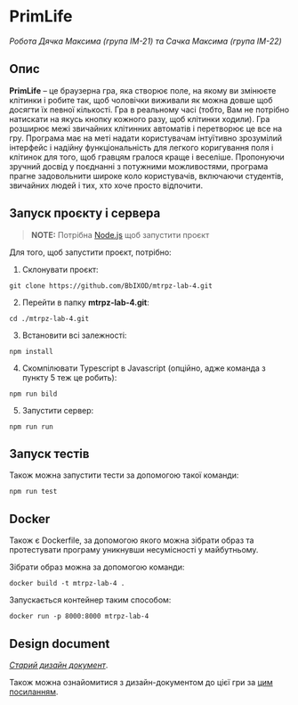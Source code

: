 # PrimLife
_Робота Дячка Максима (група IM-21) та Сачка Максима (група IM-22)_

## Опис

**PrimLife** – це браузерна гра, яка створює поле, на якому ви змінюєте клітинки і робите так, щоб чоловічки виживали як можна довше щоб досягти їх певної кількості. Гра в реальному часі (тобто, Вам не потрібно натискати на якусь кнопку кожного разу, щоб клітинки ходили). Гра розширює межі звичайних клітинних автоматів і перетворює це все на гру. Програма має на меті надати користувачам інтуїтивно зрозумілий інтерфейс і надійну функціональність для легкого коригування поля і клітинок для того, щоб гравцям гралося краще і веселіше. Пропонуючи зручний досвід у поєднанні з потужними можливостями, програма прагне задовольнити широке коло користувачів, включаючи студентів, звичайних людей і тих, хто хоче просто відпочити.

## Запуск проєкту і сервера

> **NOTE:** Потрібна [Node.js](https://nodejs.org/en/download) щоб запустити проєкт

Для того, щоб запустити проєкт, потрібно:

1. Склонувати проєкт:
```
git clone https://github.com/BbIXOD/mtrpz-lab-4.git
```

2. Перейти в папку **mtrpz-lab-4.git**:
```
cd ./mtrpz-lab-4.git
```

3. Встановити всі залежності:
```
npm install
```

4. Скомпілювати Typescript в Javascript (опційно, адже команда з пункту 5 теж це робить):
```
npm run bild
```

5. Запустити сервер:
```
npm run run
```

## Запуск тестів

Також можна запустити тести за допомогою такої команди:
```
npm run test
```

## Docker

Також є Dockerfile, за допомогою якого можна зібрати образ та протестувати програму уникнувши несумісності у майбутньому.

Зібрати образ можна за допомогою команди:
```
docker build -t mtrpz-lab-4 .
```

Запускається контейнер таким способом:
```
docker run -p 8000:8000 mtrpz-lab-4
```
## Design document

_[Старий дизайн документ](https://docs.google.com/document/d/1C4xMHSAXqFZelGPNYg54PYcwgsXlz5gRBmsSGYTV8NE)_.

Також можна ознайомитися з дизайн-документом до цієї гри за [цим посиланням](https://docs.google.com/document/d/1sawIuRXpsG8gn1j0st0QcToLS8U99NX523iU34k8hdc).
